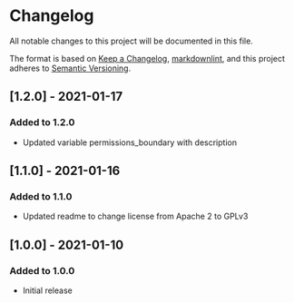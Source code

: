 # Changelog

All notable changes to this project will be documented in this file.

The format is based on [Keep a Changelog](https://keepachangelog.com/en/1.0.0/),
[markdownlint](https://dlaa.me/markdownlint/),
and this project adheres to [Semantic Versioning](https://semver.org/spec/v2.0.0.html).

## [1.2.0] - 2021-01-17

### Added to 1.2.0

- Updated variable permissions_boundary with description

## [1.1.0] - 2021-01-16

### Added to 1.1.0

- Updated readme to change license from Apache 2 to GPLv3

## [1.0.0] - 2021-01-10

### Added to 1.0.0

- Initial release
